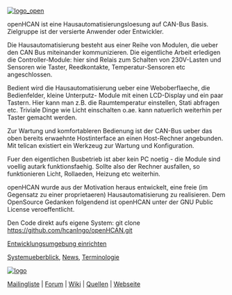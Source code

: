 [![logo_open](https://cloud.githubusercontent.com/assets/4243148/11915822/1885c376-a6b8-11e5-8410-8ad30d1e1734.png)](https://github.com/hcanIngo/openHCAN/wiki)

openHCAN ist eine Hausautomatisierungsloesung auf CAN-Bus Basis. Zielgruppe ist der versierte Anwender oder Entwickler.

Die Hausautomatisierung besteht aus einer Reihe von Modulen, die ueber den CAN Bus miteinander kommunizieren. Die eigentliche Arbeit erledigen die Controller-Module: hier sind Relais zum Schalten von 230V-Lasten und Sensoren wie Taster, Reedkontakte, Temperatur-Sensoren etc angeschlossen.

Bedient wird die Hausautomatisierung ueber eine Weboberflaeche, die Bedienfelder, kleine Unterputz- Module mit einen LCD-Display und ein paar Tastern. Hier kann man z.B. die Raumtemperatur einstellen, Stati abfragen etc. Triviale Dinge wie Licht einschalten o.ae. kann natuerlich weiterhin per Taster gemacht werden.

Zur Wartung und komfortableren Bedienung ist der CAN-Bus ueber das oben bereits erwaehnte Hostinterface an einen Host-Rechner angebunden. Mit telican existiert ein Werkzeug zur Wartung und Konfiguration.

Fuer den eigentlichen Busbetrieb ist aber kein PC noetig - die Module sind voellig autark funktionsfaehig. Sollte also der Rechner ausfallen, so funktionieren Licht, Rollaeden, Heizung etc weiterhin.

openHCAN wurde aus der Motivation heraus entwickelt, eine freie (im Gegensatz zu einer proprietaeren) Hausautomatisierung zu realisieren. Dem OpenSource Gedanken folgendend ist openHCAN unter der GNU Public License veroeffentlicht.

Den Code direkt aufs eigene System:  git clone https://github.com/hcanIngo/openHCAN.git 

[Entwicklungsumgebung einrichten](https://github.com/hcanIngo/openHCAN/wiki/entwicklungsumgebung_installieren)

[Systemueberblick](https://github.com/hcanIngo/openHCAN/wiki/systemueberblick), [News](https://github.com/hcanIngo/openHCAN/wiki), [Terminologie](https://github.com/hcanIngo/openHCAN/wiki/terminologie)


[![logo](https://cloud.githubusercontent.com/assets/4243148/11906546/aa26f62e-a5cd-11e5-9f51-9ae772fecefe.jpg)](http://hcaningo.github.io/openHCAN/)

[Mailingliste](https://groups.google.com/forum/?hl=de#!forum/openhcan) | 
[Forum](http://openhcan.org) | 
[Wiki](https://github.com/hcanIngo/openHCAN/wiki) | 
[Quellen](https://github.com/hcanIngo/openHCAN) | 
[Webseite](http://hcaningo.github.io/openHCAN/)
